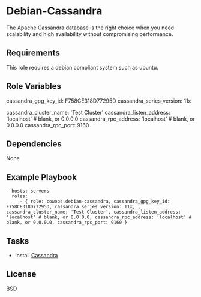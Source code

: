 Debian-Cassandra
================

The Apache Cassandra database is the right choice when you need scalability and high availability without compromising performance.

Requirements
------------

This role requires a debian compliant system such as ubuntu.

Role Variables
--------------

cassandra_gpg_key_id: F758CE318D77295D
cassandra_series_version: 11x

cassandra_cluster_name: 'Test Cluster'
cassandra_listen_address: 'localhost' # blank, or 0.0.0.0
cassandra_rpc_address: 'localhost' # blank, or 0.0.0.0
cassandra_rpc_port: 9160

Dependencies
------------

None

Example Playbook
----------------

    - hosts: servers
      roles:
         - { role: cowops.debian-cassandra, cassandra_gpg_key_id: F758CE318D77295D, cassandra_series_version: 11x, , cassandra_cluster_name: 'Test Cluster', cassandra_listen_address: 'localhost' # blank, or 0.0.0.0, cassandra_rpc_address: 'localhost' # blank, or 0.0.0.0, cassandra_rpc_port: 9160 }

Tasks
-----

  - Install [Cassandra](http://cassandra.apache.org/)

License
-------

BSD
